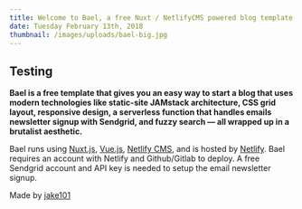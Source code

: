 ```yaml
---
title: Welcome to Bael, a free Nuxt / NetlifyCMS powered blog template
date: Tuesday February 13th, 2018
thumbnail: /images/uploads/bael-big.jpg
---
```

## **Testing** 

**Bael is a free template that gives you an easy way to start a blog that uses modern technologies like static-site JAMstack architecture, CSS grid layout, responsive design, a serverless function that handles emails newsletter signup with Sendgrid, and fuzzy search — all wrapped up in a brutalist aesthetic.**

Bael runs using [Nuxt.js](https://nuxtjs.org), [Vue.js](https://vuejs.org), [Netlify CMS](https://netlifycms.org), and is hosted by [Netlify](https://netlify.com). Bael requires an account with Netlify and Github/Gitlab to deploy. A free Sendgrid account and API key is needed to setup the email newsletter signup.

Made by [jake101](https://jake101.com)